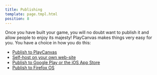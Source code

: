 ```yaml
---
title: Publishing
template: page.tmpl.html
position: 8
---
```


Once you have built your game, you will no doubt want to publish it and allow people to enjoy its majesty! PlayCanvas makes things very easy for you. You have a choice in how you do this:

* [Publish to PlayCanvas](/user-manual/publishing/playcanvas)
* [Self-host on your own web-site](/user-manual//publishing/selfhosting)
* [Publish to Google Play or the iOS App Store](/user-manual//publishing/mobile/cocoonjs)
* [Publish to Firefox OS](/user-manual//publishing/firefoxos)

